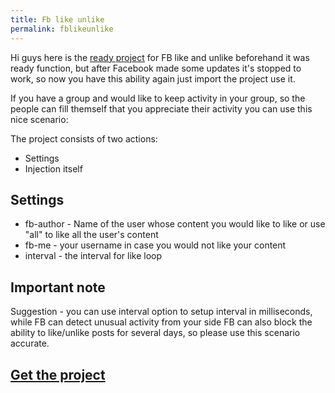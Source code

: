 ```yaml
---
title: Fb like unlike
permalink: fblikeunlike
---
```


Hi guys here is the [ready project](/fblike.txt) for FB like and unlike beforehand it was ready function, but after Facebook made some updates it's stopped to work, so now you have this ability again just import the project use it. 

If you have a group and would like to keep activity in your group, so the people can fill themself that you appreciate their activity you can use this nice scenario: 

The project consists of two actions:

- Settings
- Injection itself

## Settings

- fb-author - Name of the user whose content you would like to like or use "all" to like all the user's content
- fb-me - your username in case you would not like your content
- interval - the interval for like loop

## Important note

Suggestion - you can use interval option to setup interval in milliseconds, while FB can detect unusual activity from your side FB can also block the ability to like/unlike posts for several days, so please use this scenario accurate.

## [Get the project](/fblike.txt)  

